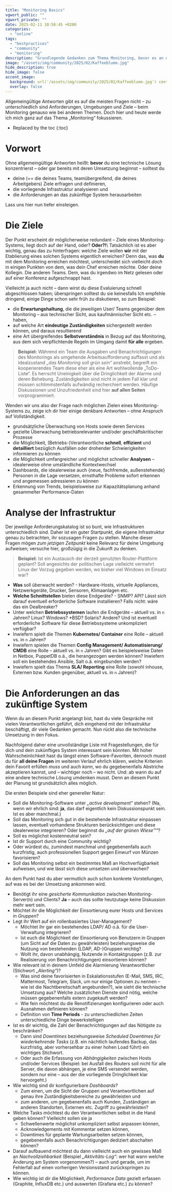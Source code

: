 ```yaml
---
title: "Monitoring Basics"
vgwort_public: ""
vgwort_private: ""
date: 2025-02-11 10:58:45 +0200
categories:
  - "online"
tags:
  - "bestpractices"
  - "community"
  - "monitoring"
description: "Grundlegende Gedanken zum Thema Monitoring, bevor es an die konkrete Umsetzung geht"
image: "/assets/img/community/2025/02/Kaffeeblume.jpg"
hide_description: true
hide_image: false
accent_image:
  background: url('/assets/img/community/2025/02/Kaffeeblume.jpg') center/cover
  overlay: false
---
```


Allgemeingültige Antworten gibt es auf die meisten Fragen nicht – zu unterschiedlich sind Anforderungen, Umgebungen und Ziele – beim Monitoring genauso wie bei anderen Themen.
Doch hier und heute werde ich mich ganz auf das Thema „Monitoring“ fokussieren.

* Replaced by the toc
{:toc}

# Vorwort
Ohne allgemeingültige Antworten heißt: **bevor** du eine technische Lösung konzentrierst – oder gar bereits mit deren Umsetzung beginnst – solltest du

* deine (== die deines Teams, teamübergreifend, die deines Arbeitgebers) Ziele erfragen und definieren,
* die vorliegende Infrastruktur analysieren und
* die Anforderungen an das zukünftige System herausarbeiten

Lass uns hier nun tiefer einsteigen.

# Die Ziele
Der Punkt erscheint dir möglicherweise redundant – Ziele eines Monitoring-Systems, liegt doch auf der Hand, oder?
**Oder?!**\\
Tatsächlich ist es aber wichtig, genau das zu hinterfragen: welche Ziele wollen **wir** mit der Etablierung eines solchen Systems eigentlich erreichen?
Denn das, was **du** mit dem Monitoring erreichen möchtest, unterscheidet sich vielleicht *doch* in einigen Punkten von dem, was dein Chef erreichen möchte.
Oder deine Kollegin.
Die anderen Teams.
Dem, was du irgendwo im Netz gelesen oder auf einer Konferenz aufgeschnappt hast.

Vielleicht ja auch nicht – dann wirst du diese Evaluierung schnell abgeschlossen haben; überspringen solltest du sie keinesfalls
Ich empfehle dringend, einige Dinge schon sehr früh zu diskutieren, so zum Beispiel:

* die **Erwartungshaltung**, die die jeweiligen User/ Teams gegenüber dem Monitoring – aus technischer Sicht, aus kaufmännischer Sicht etc. – haben,
* auf welche Art **eindeutige Zuständigkeiten** sichergestellt werden können, und daraus resultierend
* eine Art übergreifendes **Selbstverständnis** in Bezug auf das Monitoring, aus dem sich verpflichtende Regeln im Umgang damit **für alle** ergeben.

> **Beispiel:** Während ein Team die Ausgaben und Benachrichtigungen des Monitorings als umgehende Arbeitsaufforderung auffasst und als Idealzustand *„das Monitoring soll grün sein“* anstrebt, begreift ein kooperierendes Team diese eher als eine Art wohlwollende „ToDo-Liste“. Es herrscht Uneinigkeit über die Dringlichkeit der Alarme und deren Behebung. Zuständigkeiten sind nicht in jedem Fall klar und müssen schlimmstenfalls aufwändig recherchiert werden. Häufige Diskussionen und Unzufriedenheit sind hier **auf allen Seiten** vorprogrammiert.

Wenden wir uns also der Frage nach möglichen Zielen eines Monitoring-Systems zu, zeige ich dir hier einige denkbare Antworten – ohne Anspruch auf Vollständigkeit.

* grundsätzliche Überwachung von Hosts sowie deren Services
* gezielte Überwachung betriebsrelevanter und/oder geschäftskritischer Prozesse
* die Möglichkeit, (Betriebs-)Verantwortliche **schnell**, **effizient** und **detailliert** bezüglich Ausfällen oder drohender Schwierigkeiten informieren zu können
* die Möglichkeit umfangreicher und möglichst schneller **Analysen** – idealerweise ohne umständliche Kontextwechsel
* Dashboards, die idealerweise auch {neue, fachfremde, außenstehende} Personen in die Lage versetzen, ernsthafte Probleme sofort erkennen und angemessen adressieren zu können
* Erkennung von Trends, beispielsweise zur Kapazitätsplanung anhand gesammelter Performance-Daten

# Analyse der Infrastruktur
Der jeweilige Anforderungskatalog ist so bunt, wie Infrastrukturen unterschiedlich sind.
Daher ist ein guter Startpunkt, die eigene Infrastruktur genau zu betrachten, ihr sozusagen Fragen zu stellen.
Manche dieser Fragen mögen *zum jetzigen Zeitpunkt* keine Relevanz für deine Umgebung aufweisen; versuche hier, großzügig in die Zukunft zu denken.

> **Beispiel:** Ist ein Austausch der derzeit genutzten Router-Plattform geplant? Soll angesichts der politischen Lage vielleicht vermehrt Linux der Vorzug gegeben werden, wo bisher viel Windows im Einsatz war?

* **Was** soll überwacht werden? - Hardware-Hosts, virtuelle Appliances, Netzwerkgeräte, Drucker, Sensoren, Klimaanlagen etc.
* **Welche Schnittstellen** bieten diese Endgeräte? - SNMP? API? Lässt sich darauf eventuell erforderliche Software installieren? Falls nicht: wäre das ein Dealbreaker?
* Unter welchen **Betriebssystemen** laufen die Endgeräte – aktuell vs. in `n` Jahren? Linux? Windows? *BSD? Solaris? Andere? Und ist eventuell erforderliche Software für diese Betriebssysteme unkompliziert verfügbar?
* Inwiefern spielt die Themen **Kubernetes/ Container** eine Rolle – aktuell vs. in `n` Jahren?
* Inwiefern spielen die Themen **Config Management/ Automatisierung/ CMDB** eine Rolle – aktuell vs. in `n` Jahren? Gibt es beispielsweise Daten in Netbox, PuppetDB o.ä., die herangezogen werden können? Inwiefern soll ein bestehendes Ansible, Salt o.ä. eingebunden werden?
* Inwiefern spielt das Thema **SLA/ Reporting** eine Rolle (sowohl inhouse, Externen bzw. Kunden gegenüber, aktuell vs. in `n` Jahren)?

# Die Anforderungen an das zukünftige System
Wenn du an diesem Punkt angelangt bist, hast du viele Gespräche mit vielen Verantwortlichen geführt, dich eingehend mit der Infrastruktur beschäftigt, dir viele Gedanken gemacht.
Nun rückt also die technische Umsetzung in den Fokus.

Nachfolgend daher eine unvollständige Liste mit Fragestellungen, die für dich und dein zukünftiges System interessant sein könnten.
Mit hoher Wahrscheinlichkeit hast du längst einen Software-Favoriten, dennoch musst du für **all deine Fragen** im weiteren Verlauf ehrlich klären, welche Kriterien dein Favorit erfüllen *muss* und auch *kann*, wo du gegebenenfalls Abstriche akzeptieren kannst, und – wichtiger noch – wo nicht.
Und: ab wann du auf eine andere technische Lösung umdenken musst.
Denn an diesem Punkt der Planung ist grundsätzlich alles möglich.

Die ersten Beispiele sind eher genereller Natur:

* Soll die Monitoring-Software unter *„active development“* stehen? (Na, wenn wir ehrlich sind: **ja**, das darf eigentlich kein Diskussionspunkt sein. Ist es aber manchmal.)
* Soll das Monitoring sich gut in die bestehende Infrastruktur einpassen lassen, eventuell vorhandene Strukturen berücksichtigen und diese idealerweise integrieren? Oder beginnst du *„auf der grünen Wiese&trade;“*?
* Soll es möglichst kostenneutral sein?
* Ist dir Support durch eine Community wichtig?
* Oder würdest du, zumindest manchmal und gegebenenfalls auch kurzfristig, auch professionellen Support gegen Einwurf von Münzen favorisieren?
* Soll das Monitoring selbst ein bestimmtes Maß an Hochverfügbarkeit aufweisen, und wie lässt sich diese umsetzen und überwachen?

An dem Punkt hast du aber vermutlich auch schon konkrete Vorstellungen, auf was es bei der Umsetzung ankommen wird.

* Benötigt ihr eine *gesicherte Kommunikation* zwischen Monitoring-Server(n) und Clients? **Ja** – auch das sollte heutzutage keine Diskussion mehr wert sein.
* Möchtet ihr die Möglichkeit der Einsortierung eurer Hosts und Services in *Gruppen*?
* Legt ihr Wert auf ein rollenbasiertes User-Management?
  * Möchtet ihr gar ein bestehendes LDAP/ AD o.ä. für die User-Verwaltung integrieren?
  * Ist euch die Möglichkeit der Einsortierung von Benutzern in Gruppen (um Sicht auf die Daten zu gewährleisten) beziehungsweise die Nutzung von bestehenden {LDAP, AD-}Gruppen wichtig?
  * Wollt ihr, davon unabhängig, Nutzende in Kontaktgruppen (z.B. zur Realisierung von Benachrichtigungen) einsortieren können?
* Wie relevant ist in deinem Umfeld die Alarmierung Verantwortlicher (Stichwort *„Alerting“*)?
  * Was sind deine favorisierten in Eskalationsstufen (E-Mail, SMS, IRC, Mattermost, Telegram, Slack, um nur einige Optionen zu nennen – wie ist die Nachtbereitschaft angebunden?), wie sieht die technische Umsetzung aus? Welche zusätzlichen Dienste sind nötig, welche müssen gegebenenfalls extern zugekauft werden?
  * Wie fein möchtest du die Renotifizierungen konfigurieren oder auch Ausnahmen definieren können?
  * Definition von **Time Periods** - zu unterschiedlichen Zeiten unterschiedliche Dinge bewerkstelligen
* Ist es dir wichtig, die Zahl der Benachrichtigungen auf das Nötigste zu beschränken?
  * Dann sind *Downtimes* beziehungsweise *Scheduled Downtimes für wiederkehrende Tasks* (z.B. ein nächtlich laufendes Backup, das kurzfristig, aber vorhersehbar zu einer hohen Load führt) ein wichtiges Stichwort.
  * Oder auch die Erfassung von *Abhängigkeiten* zwischen Hosts und/oder Services (Beispiel: bei Ausfall des Routers soll nicht für alle Server, die davon abhängen, je eine SMS versendet werden, sondern nur eine – aus der die vorliegende Dringlichkeit klar hervorgeht.)
* Wie wichtig sind dir konfigurierbare *Dashboards*?
  * Zum einen, um die Sicht der Gruppen und Verantwortlichen auf genau ihre Zuständigkeitsbereiche zu gewährleisten und
  * zum anderen, um gegebenenfalls auch Kunden, Zuständigen an anderen Standorten, Externen etc. Zugriff zu gewährleisten?
* Welche Tasks möchtest du den Verantwortlichen selbst in die Hand geben können? Vielleicht sollen sie ja
  * Schwellenwerte möglichst unkompliziert selbst anpassen können,
  * Acknowledgements mit Kommentar setzen können,
  * Downtimes für geplante Wartungsarbeiten setzen können,
  * gegebenenfalls auch Benachrichtigungen dediziert abschalten können?
* Darauf aufbauend möchtest du dann vielleicht auch ein gewisses Maß an *Nachvollziehbarkeit* (Beispiel *„Aktivitäts-Log“*: wer hat wann welche Änderung am System vorgenommen?) – auch und gerade, um im Fehlerfall auf einen vorherigen Versionsstand zurückspringen zu können.
* Wie wichtig ist dir die Möglichkeit, *Performance Data* gezielt erfassen (Graphite, InfluxDB etc.) und auswerten (Grafana etc.) zu können?